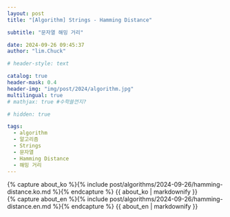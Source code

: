 ```yaml
---
layout: post
title: "[Algorithm] Strings - Hamming Distance"

subtitle: "문자열 해밍 거리"

date: 2024-09-26 09:45:37
author: "lim.Chuck"

# header-style: text

catalog: true
header-mask: 0.4
header-img: "img/post/2024/algorithm.jpg"
multilingual: true
# mathjax: true #수학쓸껀지?

# hidden: true

tags:
  - algorithm
  - 알고리즘
  - Strings
  - 문자열
  - Hamming Distance
  - 해밍 거리
---
```


<div class="ko post-container">
    {% capture about_ko %}{% include post/algorithms/2024-09-26/hamming-distance.ko.md %}{% endcapture %}
    {{ about_ko | markdownify }}
</div>
<div class="en post-container">
    {% capture about_en %}{% include post/algorithms/2024-09-26/hamming-distance.en.md %}{% endcapture %}
    {{ about_en | markdownify }}
</div>
